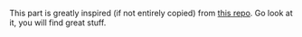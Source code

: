 This part is greatly inspired (if not entirely copied) from [this
repo](https://github.com/copycat-killer/awesome-copycats). Go look at it, you
will find great stuff.
